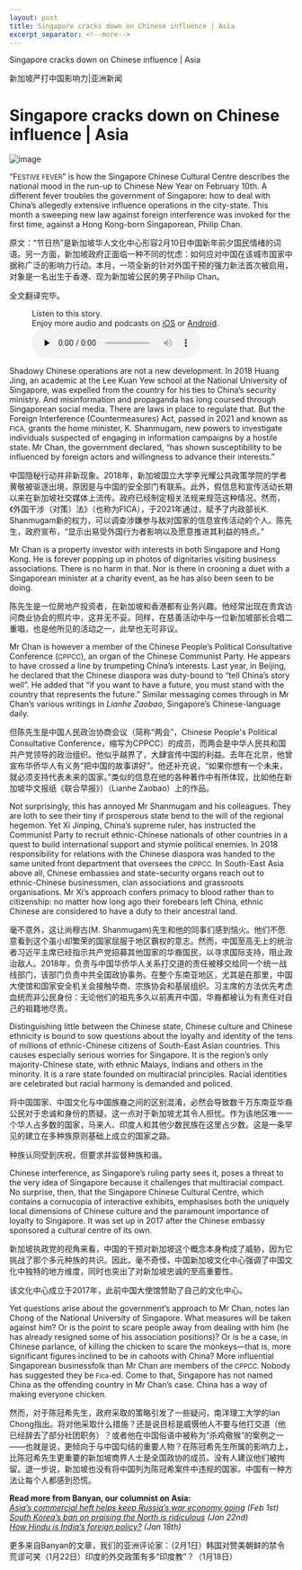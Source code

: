 ```yaml
---
layout: post
title: Singapore cracks down on Chinese influence | Asia
excerpt_separator: <!--more-->
---
```



<!--more-->

Singapore cracks down on Chinese influence | Asia

新加坡严打中国影响力|亚洲新闻


# Singapore cracks down on Chinese influence | Asia

![image](https://images.weserv.nl/?url=www.economist.com/img/b/1280/720/90/media-assets/image/20240210_ASD001.jpg)

<div></div><p><span>“F</span><small>ESTIVE FEVER</small>” is how the Singapore Chinese Cultural Centre describes the national mood in the run-up to Chinese New Year on February 10th. A different fever troubles the government of Singapore: how to deal with China’s allegedly extensive influence operations in the city-state. This month a sweeping new law against foreign interference was invoked for the first time, against a Hong Kong-born Singaporean, Philip Chan. </p>

原文：“节日热”是新加坡华人文化中心形容2月10日中国新年前夕国民情绪的词语。另一方面，新加坡政府正面临一种不同的忧虑：如何应对中国在该城市国家中据称广泛的影响力行动。本月，一项全新的针对外国干预的强力新法首次被启用，对象是一名出生于香港、现为新加坡公民的男子Philip Chan。

全文翻译完毕。


<div><figure><div><figcaption>Listen to this story.</figcaption> <span>Enjoy more audio and podcasts on<!-- --> <a href="https://www.economist.comhttps://economist-app.onelink.me/d2eC/bed1b25" id="audio-ios-cta" rel="noreferrer" target="_blank">iOS</a> <!-- -->or<!-- --> <a href="https://www.economist.comhttps://economist-app.onelink.me/d2eC/7f3c199" id="audio-android-cta" rel="noreferrer" target="_blank">Android</a>.</span></div><audio controls="" id="audio-player" preload="none" src="https://www.economist.com/media-assets/audio/031%20Asia%20-%20Banyan-9e80b4ac72b4b8c09cb8c4ca87fffee1.mp3" title="Singapore cracks down on Chinese influence"><p>Your browser does not support the &lt;audio&gt; element.</p></audio><div><div></div></div></figure></div><p>Shadowy Chinese operations are not a new development. In 2018 Huang Jing, an academic at the Lee Kuan Yew school at the National University of Singapore, was expelled from the country for his ties to China’s security ministry. And misinformation and propaganda has long coursed through Singaporean social media. There are laws in place to regulate that. But the Foreign Interference (Countermeasures) Act, passed in 2021 and known as <small>FICA,</small> grants the home minister, K. Shanmugam, new powers to investigate individuals suspected of engaging in information campaigns by a hostile state. Mr Chan, the government declared, “has shown susceptibility to be influenced by foreign actors and willingness to advance their interests.”</p>

中国隐秘行动并非新现象。2018年，新加坡国立大学李光耀公共政策学院的学者黄敬被驱逐出境，原因是与中国的安全部门有联系。此外，假信息和宣传活动长期以来在新加坡社交媒体上流传。政府已经制定相关法规来规范这种情况。然而，《外国干涉（对策）法》（也称为FICA），于2021年通过，赋予了内政部长K. Shanmugam新的权力，可以调查涉嫌参与敌对国家的信息宣传活动的个人。陈先生，政府宣布，“显示出易受外国行为者影响以及愿意推进其利益的特点。”


<div><div><div id="econ-1"></div></div></div><p>Mr Chan is a property investor with interests in both Singapore and Hong Kong. He is forever popping up in photos of dignitaries visiting business associations. There is no harm in that. Nor is there in crooning a duet with a Singaporean minister at a charity event, as he has also been seen to be doing.</p>

陈先生是一位房地产投资者，在新加坡和香港都有业务兴趣。他经常出现在贵宾访问商业协会的照片中，这并无不妥。同样，在慈善活动中与一位新加坡部长合唱二重唱，也是他所见的活动之一，此举也无可非议。


<p>Mr Chan is however a member of the Chinese People’s Political Consultative Conference (<small>CPPCC</small>), an organ of the Chinese Communist Party. He appears to have crossed a line by trumpeting China’s interests. Last year, in Beijing, he declared that the Chinese diaspora was duty-bound to “tell China’s story well”. He added that “if you want to have a future, you must stand with the country that represents the future.” Similar messaging comes through in Mr Chan’s various writings in <i>Lianhe Zaobao</i>, Singapore’s Chinese-language daily. </p>

但陈先生是中国人民政治协商会议（简称“两会”，Chinese People's Political Consultative Conference，缩写为CPPCC）的成员，而两会是中华人民共和国共产党领导的政治组织。他似乎越界了，大肆宣传中国的利益。去年在北京，他曾宣布华侨华人有义务“把中国的故事讲好”。他还补充说，“如果你想有一个未来，就必须支持代表未来的国家。”类似的信息在他的各种著作中有所体现，比如他在新加坡华文报纸《联合早报》）（Lianhe Zaobao）上的作品。


<p>Not surprisingly, this has annoyed Mr Shanmugam and his colleagues. They are loth to see their tiny if prosperous state bend to the will of the regional hegemon. Yet Xi Jinping, China’s supreme ruler, has instructed the Communist Party to recruit ethnic-Chinese nationals of other countries in a quest to build international support and stymie political enemies. In 2018 responsibility for relations with the Chinese diaspora was handed to the same united front department that oversees the <small>CPPCC.</small> In South-East Asia above all, Chinese embassies and state-security organs reach out to ethnic-Chinese businessmen, clan associations and grassroots organisations. Mr Xi’s approach confers primacy to blood rather than to citizenship: no matter how long ago their forebears left China, ethnic Chinese are considered to have a duty to their ancestral land.</p>

毫不意外，这让尚穆古(M. Shanmugam)先生和他的同事们感到恼火。他们不愿意看到这个虽小却繁荣的国家屈服于地区霸权的意志。然而，中国至高无上的统治者习近平主席已经指示共产党招募其他国家的华裔国民，以寻求国际支持，阻止政治敌人。2018年，负责与中国华侨华人关系打交道的责任被移交给同一个统一战线部门，该部门负责中共全国政协事务。在整个东南亚地区，尤其是在那里，中国大使馆和国家安全机关会接触华商、宗族协会和基层组织。习主席的方法优先考虑血统而非公民身份：无论他们的祖先多久以前离开中国，华裔都被认为有责任对自己的祖籍地尽责。


<p>Distinguishing little between the Chinese state, Chinese culture and Chinese ethnicity is bound to sow questions about the loyalty and identity of the tens of millions of ethnic-Chinese citizens of South-East Asian countries. This causes especially serious worries for Singapore. It is the region’s only majority-Chinese state, with ethnic Malays, Indians and others in the minority. It is a rare state founded on multiracial principles. Racial identities are celebrated but racial harmony is demanded and policed.</p>

将中国国家、中国文化与中国族裔之间的区别混淆，必然会导致数千万东南亚华裔公民对于忠诚和身份的质疑。这一点对于新加坡尤其令人担忧。作为该地区唯一一个华人占多数的国家，马来人、印度人和其他少数民族在这里占少数。这是一条罕见的建立在多种族原则基础上成立的国家之路。

种族认同受到庆祝，但要求并监督种族和谐。


<div><div><div id="econ-2"></div></div></div><p>Chinese interference, as Singapore’s ruling party sees it, poses a threat to the very idea of Singapore because it challenges that multiracial compact. No surprise, then, that the Singapore Chinese Cultural Centre, which contains a cornucopia of interactive exhibits, emphasises both the uniquely local dimensions of Chinese culture and the paramount importance of loyalty to Singapore. It was set up in 2017 after the Chinese embassy sponsored a cultural centre of its own.</p>

新加坡执政党的视角来看，中国的干预对新加坡这个概念本身构成了威胁，因为它挑战了那个多元种族的共识。因此，毫不奇怪，中国新加坡文化中心强调了中国文化中独特的地方维度，同时也突出了对新加坡忠诚的至高重要性。

该文化中心成立于2017年，此前中国大使馆赞助了自己的文化中心。


<p>Yet questions arise about the government’s approach to Mr Chan, notes Ian Chong of the National University of Singapore. What measures will be taken against him? Or is the point to scare people away from dealing with him (he has already resigned some of his association positions)? Or is he a case, in Chinese parlance, of killing the chicken to scare the monkeys—that is, more significant figures inclined to be in cahoots with China? More influential Singaporean businessfolk than Mr Chan are members of the<small> CPPCC. </small>Nobody has suggested they be<small> Fica-</small>ed. Come to that, Singapore has not named China as the offending country in Mr Chan’s case. China has a way of making everyone chicken.</p>

然而，对于陈冠希先生，政府采取的策略引发了一些疑问，南洋理工大学的Ian Chong指出。将对他采取什么措施？还是说目标是威慑他人不要与他打交道（他已经辞去了部分社团职务）？或者他在中国俗语中被称为“杀鸡儆猴”的案例之一——也就是说，更倾向于与中国勾结的重要人物？在陈冠希先生所属的影响力上，比陈冠希先生更重要的新加坡商界人士是全国政协的成员。没有人建议他们被拘留。退一步说，新加坡也没有将中国列为陈冠希案件中违规的国家。中国有一种方法让每个人都感到恐慌。


<p><b>Read more from Banyan, our columnist on Asia: </b><br/><i><a href="https://www.economist.com/asia/2024/02/01/asias-commercial-heft-helps-keep-russias-war-economy-going">Asia’s commercial heft helps keep Russia’s war economy going</a> (Feb 1st)</i><br/><i><a href="https://www.economist.com/asia/2024/01/22/south-koreas-ban-on-praising-the-north-is-ridiculous">South Korea’s ban on praising the North is ridiculous</a> (Jan 22nd)</i><br/><i><a href="https://www.economist.com/asia/2024/01/18/how-hindu-is-indias-foreign-policy">How Hindu is India’s foreign policy?</a> (Jan 18th)</i></p>

更多来自Banyan的文章，我们的亚洲评论家：（2月1日）韩国对赞美朝鲜的禁令荒谬可笑（1月22日）印度的外交政策有多“印度教”？（1月18日）


